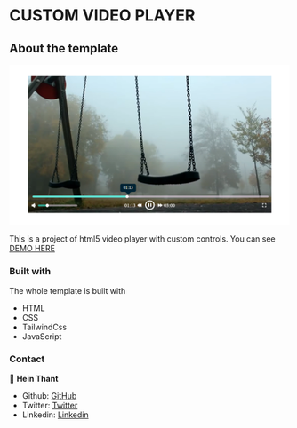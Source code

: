 # CUSTOM VIDEO PLAYER

## About the template

![screenshot](./assets/images/Screenshot%202022-08-08%20000021.png)

This is a project of html5 video player with custom controls.
You can see [DEMO HERE](https://heinthantx.github.io/video-player)

### Built with

The whole template is built with

- HTML
- CSS
- TailwindCss
- JavaScript

### Contact

👤 **Hein Thant**

- Github: [GitHub](https://github.com/heinthantX)
- Twitter: [Twitter](https://twitter.com/HeinThantX_)
- Linkedin: [Linkedin](https://www.linkedin.com/in/hein-thant-75372b245/)

